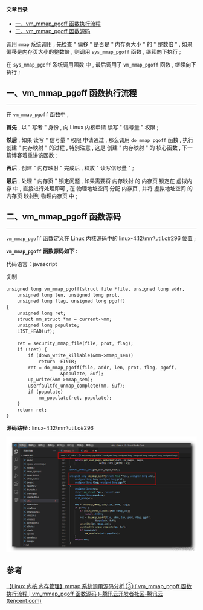 #### 文章目录

-   [一、vm\_mmap\_pgoff 函数执行流程](https://cloud.tencent.com/developer?from_column=20421&from=20421)
-   [二、vm\_mmap\_pgoff 函数源码](https://cloud.tencent.com/developer?from_column=20421&from=20421)

调用 `mmap` 系统调用 , 先检查 " 偏移 " 是否是 " 内存页大小 " 的 " 整数倍 " , 如果偏移是内存页大小的整数倍 , 则调用 `sys_mmap_pgoff` 函数 , 继续向下执行 ;

在 `sys_mmap_pgoff` 系统调用函数 中 , 最后调用了 `vm_mmap_pgoff` 函数 , 继续向下执行 ;

## 一、vm\_mmap\_pgoff 函数执行流程

* * *

在 `vm_mmap_pgoff` 函数中 ,

**首先** , 以 " 写者 " 身份 , 向 Linux 内核申请 读写 " 信号量 " 权限 ;

**然后** , 如果 读写 " 信号量 " 权限 申请通过 , 那么调用 `do_mmap_pgoff` 函数 , 执行 创建 " 内存映射 " 的过程 , 特别注意 , 这是 创建 " 内存映射 " 的 核心函数 , 下一篇博客着重讲该函数 ;

**再后** , 创建 " 内存映射 " 完成后 , 释放 " 读写信号量 " ;

**最后** , 处理 " 内存页 " 锁定问题 , 如果需要将 内存映射 的 内存页 锁定在 虚拟内存 中 , 直接进行处理即可 , 在 物理地址空间 分配 内存页 , 并将 虚拟地址空间 的 内存页 映射到 物理内存页 中 ;

## 二、vm\_mmap\_pgoff 函数源码

* * *

`vm_mmap_pgoff` 函数定义在 Linux 内核源码中的 linux-4.12\\mm\\util.c#296 位置 ;

**`vm_mmap_pgoff` 函数源码如下 :**

代码语言：javascript

复制

    unsigned long vm_mmap_pgoff(struct file *file, unsigned long addr,
    	unsigned long len, unsigned long prot,
    	unsigned long flag, unsigned long pgoff)
    {
    	unsigned long ret;
    	struct mm_struct *mm = current->mm;
    	unsigned long populate;
    	LIST_HEAD(uf);
    
    	ret = security_mmap_file(file, prot, flag);
    	if (!ret) {
    		if (down_write_killable(&mm->mmap_sem))
    			return -EINTR;
    		ret = do_mmap_pgoff(file, addr, len, prot, flag, pgoff,
    				    &populate, &uf);
    		up_write(&mm->mmap_sem);
    		userfaultfd_unmap_complete(mm, &uf);
    		if (populate)
    			mm_populate(ret, populate);
    	}
    	return ret;
    }

**源码路径 :** linux-4.12\\mm\\util.c#296

![在这里插入图片描述](image/99da0f76713d4552c73e0eb569ee9576.png)

## 参考

[【Linux 内核 内存管理】mmap 系统调用源码分析 ③ ( vm_mmap_pgoff 函数执行流程 | vm_mmap_pgoff 函数源码 )-腾讯云开发者社区-腾讯云 (tencent.com)](https://cloud.tencent.com/developer/article/2253490)
